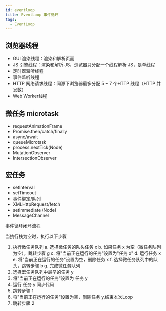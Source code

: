 ```yaml
---
id: eventloop
title: EventLoop 事件循环
tags:
  - EventLoop
---
```


## 浏览器线程

- GUI 渲染线程：渲染和解析页面
- JS 引擎线程：渲染和解析 JS，浏览器只分配一个线程解析 JS，是单线程
- 定时器监听线程
- 事件监听线程
- HTTP 网络请求线程：同源下浏览器最多分配 5 ~ 7 个HTTP 线程（HTTP 并发数）
- Web Worker线程

## 微任务 microtask

- requestAnimationFrame
- Promise.then/catch/finally
- async/await
- queueMicrotask
- process.nextTick(Node)
- MutationObserver
- IntersectionObserver

## 宏任务

- setInterval
- setTimeout
- 事件绑定/队列
- XMLHttpRequest/fetch
- setImmediate (Node)
- MessageChannel


事件循环闭环流程

当执行栈为空时，执行以下步骤

1. 执行微任务队列
   a. 选择微任务的队头任务 x
   b. 如果任务 x 为空（微任务队列为空），跳转步骤 g
   c. 将"当前正在运行的任务"设置为"任务 x"
   d. 运行任务 x
   e. 将"当前正在运行的任务"设置为空，删除任务 x
   f. 选择微任务队列中的队头，跳转步骤 b
   g. 完成微任务队列
2. 选择宏任务队列中最早的任务 y
3. 将"当前正在运行的任务"设置为 任务 y
4. 运行 任务 y 同步代码
5. 跳转步骤 1
6. 将"当前正在运行的任务"设置为空，删除任务 y,结束本次Loop
7. 跳转步骤 2
